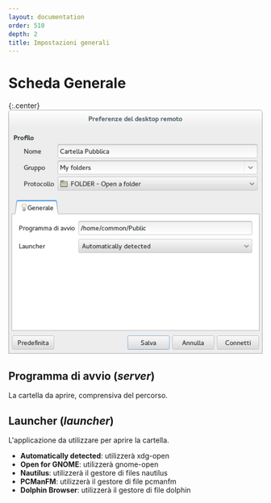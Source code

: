 ```yaml
---
layout: documentation
order: 510
depth: 2
title: Impostazioni generali
---
```

# Scheda Generale

{:.center}
![Impostazioni generali](/resources/remmina-plugin-folder/archive/latest/italian/general.png)

## **Programma di avvio** (*server*)

La cartella da aprire, comprensiva del percorso.

## **Launcher** (*launcher*)

L'applicazione da utilizzare per aprire la cartella.

* **Automatically detected**: utilizzerà xdg-open
* **Open for GNOME**: utilizzerà gnome-open
* **Nautilus**: utilizzerà il gestore di files nautilus
* **PCManFM**: utilizzerà il gestore di file pcmanfm
* **Dolphin Browser**: utilizzerà il gestore di file dolphin
